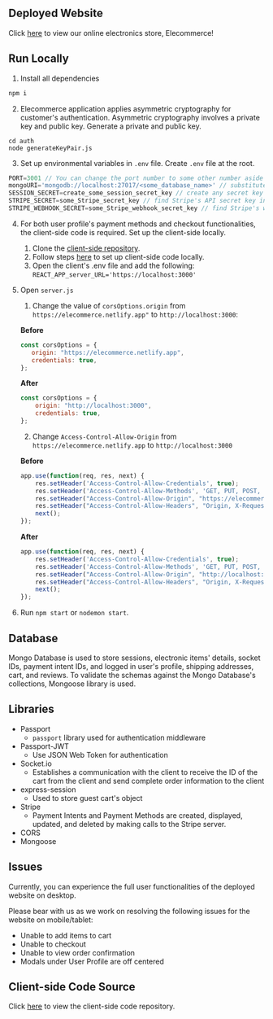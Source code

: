 ## Deployed Website 
Click [here](https://elecommerce.netlify.app/) to view our online electronics store, Elecommerce! 
## Run Locally

1. Install all dependencies

```js
npm i 
```
2. Elecommerce application applies asymmetric cryptography for customer's authentication. Asymmetric cryptography involves a private key and public key. Generate a private and public key. 
```
cd auth
node generateKeyPair.js
```
3. Set up environmental variables in ```.env``` file. Create ```.env``` file at the root.
```js
PORT=3001 // You can change the port number to some other number aside from port 3000; port 3000 is used for React client-side
mongoURI='mongodb://localhost:27017/<some_database_name>' // substitute some_database_name with the name of the Mongo database you choose
SESSION_SECRET=create_some_session_secret_key // create any secret key for the session store
STRIPE_SECRET=some_Stripe_secret_key // find Stripe's API secret key in your Stripe's dashboard (requires you to have a Stripe account)
STRIPE_WEBHOOK_SECRET=some_Stripe_webhook_secret_key // find Stripe's webhook secret key in your Stripe's dashboard
```
4. For both user profile's payment methods and checkout functionalities, the client-side code is required. Set up the client-side locally.
    
    1. Clone the [client-side repository](https://github.com/krislee/ecommerce-frontend).
    2. Follow steps [here](https://github.com/krislee/ecommerce-frontend/blob/main/README.md#run-locally) to set up client-side code locally.
    3. Open the client's .env file and add the following:
        ```REACT_APP_server_URL='https://localhost:3000'```
5. Open ```server.js```
    1. Change the value of ```corsOptions.origin``` from ```https://elecommerce.netlify.app"``` to ```http://localhost:3000```:

    <b>Before</b>
     ```js
    const corsOptions = {
        origin: "https://elecommerce.netlify.app",
        credentials: true,
    };
     ```
    <b>After</b>
    ```js
    const corsOptions = {
        origin: "http://localhost:3000",
        credentials: true,
    };
    ```
    2. Change ```Access-Control-Allow-Origin``` from ```https://elecommerce.netlify.app``` to ```http://localhost:3000```

    <b>Before</b>
    ```js
    app.use(function(req, res, next) {
        res.setHeader('Access-Control-Allow-Credentials', true);
        res.setHeader('Access-Control-Allow-Methods', 'GET, PUT, POST, DELETE');
        res.setHeader("Access-Control-Allow-Origin", "https://elecommerce.netlify.app");
        res.setHeader("Access-Control-Allow-Headers", "Origin, X-Requested-With, Content-Type, Accept, Authorization, Set-Cookie, Cookie, X-Forwarded-Proto");
        next();
    });
    ```
    <b>After</b>
    ```js
    app.use(function(req, res, next) {
        res.setHeader('Access-Control-Allow-Credentials', true);
        res.setHeader('Access-Control-Allow-Methods', 'GET, PUT, POST, DELETE');
        res.setHeader("Access-Control-Allow-Origin", "http://localhost:3000");
        res.setHeader("Access-Control-Allow-Headers", "Origin, X-Requested-With, Content-Type, Accept, Authorization, Set-Cookie, Cookie, X-Forwarded-Proto");
        next();
    });
    ```

5. Run ```npm start``` or ```nodemon start```.

## Database
Mongo Database is used to store sessions, electronic items' details, socket IDs, payment intent IDs, and logged in user's profile, shipping addresses, cart, and reviews. To validate the schemas against the Mongo Database's collections, Mongoose library is used.
## Libraries
- Passport
    - ```passport``` library used for authentication middleware
- Passport-JWT
    - Use JSON Web Token for authentication
- Socket.io
    - Establishes a communication with the client to receive the ID of the cart from the client and send complete order information to the client
- express-session 
    - Used to store guest cart's object
- Stripe
    - Payment Intents and Payment Methods are created, displayed, updated, and deleted by making calls to the Stripe server. 
- CORS
- Mongoose
## Issues
Currently, you can experience the full user functionalities of the deployed website on desktop.

Please bear with us as we work on resolving the following issues for the website on mobile/tablet:
- Unable to add items to cart 
- Unable to checkout 
- Unable to view order confirmation 
- Modals under User Profile are off centered
## Client-side Code Source
Click [here](https://github.com/krislee/ecommerce-frontend) to view the client-side code repository.